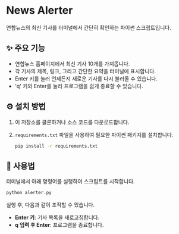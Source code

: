# News Alerter

연합뉴스의 최신 기사를 터미널에서 간단히 확인하는 파이썬 스크립트입니다.

## ✨ 주요 기능

- 연합뉴스 홈페이지에서 최신 기사 10개를 가져옵니다.
- 각 기사의 제목, 링크, 그리고 간단한 요약을 터미널에 표시합니다.
- Enter 키를 눌러 언제든지 새로운 기사를 다시 불러올 수 있습니다.
- 'q' 키와 Enter를 눌러 프로그램을 쉽게 종료할 수 있습니다.

## ⚙️ 설치 방법

1.  이 저장소를 클론하거나 소스 코드를 다운로드합니다.
2.  `requirements.txt` 파일을 사용하여 필요한 파이썬 패키지를 설치합니다.

    ```bash
    pip install -r requirements.txt
    ```

## 🚀 사용법

터미널에서 아래 명령어를 실행하여 스크립트를 시작합니다.

```bash
python alerter.py
```

실행 후, 다음과 같이 조작할 수 있습니다.
- **Enter 키**: 기사 목록을 새로고침합니다.
- **q 입력 후 Enter**: 프로그램을 종료합니다.
